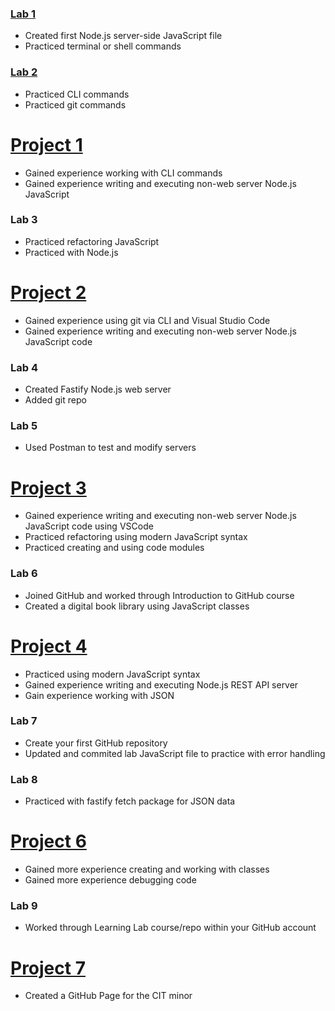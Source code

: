 ### [Lab 1](https://ddebacker-school.github.io/cit281-lab1/)
- Created first Node.js server-side JavaScript file
- Practiced terminal or shell commands

### [Lab 2](https://ddebacker-school.github.io/cit281-lab2/)
- Practiced CLI commands
- Practiced git commands

# [Project 1](https://ddebacker-school.github.io/cit281-p1/) 
- Gained experience working with CLI commands
- Gained experience writing and executing non-web server Node.js JavaScript

### Lab 3
- Practiced refactoring JavaScript
- Practiced with Node.js

# [Project 2](https://ddebacker-school.github.io/cit281-p2/)
- Gained experience using git via CLI and Visual Studio Code
- Gained experience writing and executing non-web server Node.js JavaScript code

### Lab 4
- Created Fastify Node.js web server
- Added git repo

### Lab 5
- Used Postman to test and modify servers

# [Project 3](https://ddebacker-school.github.io/cit281-p3/)
- Gained experience writing and executing non-web server Node.js JavaScript code using VSCode
- Practiced refactoring using modern JavaScript syntax
- Practiced creating and using code modules

### Lab 6
- Joined GitHub and worked through Introduction to GitHub course
- Created a digital book library using JavaScript classes

# [Project 4](https://ddebacker-school.github.io/cit281-p4/)
- Practiced using modern JavaScript syntax
- Gained experience writing and executing Node.js REST API server
- Gain experience working with JSON

### Lab 7
- Create your first GitHub repository
- Updated and commited lab JavaScript file to practice with error handling

### Lab 8
- Practiced with fastify fetch package for JSON data

# [Project 6](https://ddebacker-school.github.io/cit281-p6/)
- Gained more experience creating and working with classes
- Gained more experience debugging code

### Lab 9
-  Worked through Learning Lab course/repo within your GitHub account

# [Project 7](https://ddebacker-school.github.io/cit281-p7/)
- Created a GitHub Page for the CIT minor
